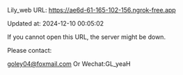 Lily_web URL: https://ae6d-61-165-102-156.ngrok-free.app

Updated at: 2024-12-10 00:05:02

If you cannot open this URL, the server might be down.

Please contact: 

goley04@foxmail.com Or Wechat:GL_yeaH